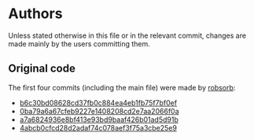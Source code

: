 # Authors

Unless stated otherwise in this file or in the relevant commit, changes are made mainly by the users committing them.

## Original code

The first four commits (including the main file) were made by [robsorb](https://github.com/robsorb):

  - [b6c30bd08628cd37fb0c884ea4eb1fb75f7bf0ef](https://github.com/larsgw/aae-hexapod/commit/b6c30bd08628cd37fb0c884ea4eb1fb75f7bf0ef)
  - [0ba79a6a67cfeb9227e1408208cd2e7aa2066f0a](https://github.com/larsgw/aae-hexapod/commit/0ba79a6a67cfeb9227e1408208cd2e7aa2066f0a)
  - [a7a6824936e8bf413e93bd9baaf426b01ad5d91b](https://github.com/larsgw/aae-hexapod/commit/a7a6824936e8bf413e93bd9baaf426b01ad5d91b)
  - [4abcb0cfcd28d2adaf74c078aef3f75a3cbe25e9](https://github.com/larsgw/aae-hexapod/commit/4abcb0cfcd28d2adaf74c078aef3f75a3cbe25e9)
